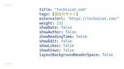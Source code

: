 ---
                title: "technicat.com"
                tags: [会社のサイト]
                externalUrl: "https://technicat.com/"
                weight: 231
                showDate: false
                showAuthor: false
                showReadingTime: false
                showEdit: false
                showLikes: false
                showViews: false
                layoutBackgroundHeaderSpace: false
                ---

